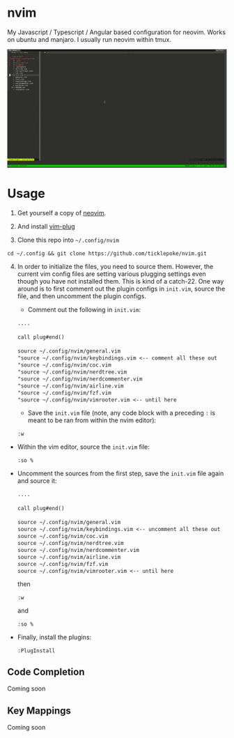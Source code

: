 # nvim

My Javascript / Typescript / Angular based configuration for neovim.
Works on ubuntu and manjaro. I usually run neovim within tmux.

![Example](https://github.com/ticklepoke/nvim/blob/master/demo.gif)

# Usage

1. Get yourself a copy of [neovim](https://github.com/neovim/neovim/wiki/Installing-Neovim).

2. And install [vim-plug](https://github.com/junegunn/vim-plug#installation)

3. Clone this repo into `~/.config/nvim`

```
cd ~/.config && git clone https://github.com/ticklepoke/nvim.git
```

4. In order to initialize the files, you need to source them. However, the current vim config files are setting various plugging settings even though you have not installed them.
   This is kind of a catch-22. One way around is to first comment out the plugin configs in `init.vim`, source the file, and then uncomment the plugin configs.

    - Comment out the following in `init.vim`:

    ```
    ....

    call plug#end()

    source ~/.config/nvim/general.vim
    "source ~/.config/nvim/keybindings.vim <-- comment all these out
    "source ~/.config/nvim/coc.vim
    "source ~/.config/nvim/nerdtree.vim
    "source ~/.config/nvim/nerdcommenter.vim
    "source ~/.config/nvim/airline.vim
    "source ~/.config/nvim/fzf.vim
    "source ~/.config/nvim/vimrooter.vim <-- until here
    ```

    - Save the `init.vim` file (note, any code block with a preceding `:` is meant to be ran from within the nvim editor):

    ```
    :w
    ```

-   Within the vim editor, source the `init.vim` file:

    ```
    :so %
    ```

-   Uncomment the sources from the first step, save the `init.vim` file again and source it:

    ```
    ....

    call plug#end()

    source ~/.config/nvim/general.vim
    source ~/.config/nvim/keybindings.vim <-- uncomment all these out
    source ~/.config/nvim/coc.vim
    source ~/.config/nvim/nerdtree.vim
    source ~/.config/nvim/nerdcommenter.vim
    source ~/.config/nvim/airline.vim
    source ~/.config/nvim/fzf.vim
    source ~/.config/nvim/vimrooter.vim <-- until here
    ```

    then

    ```
    :w
    ```

    and

    ```
    :so %
    ```

-   Finally, install the plugins:

    ```
    :PlugInstall
    ```

## Code Completion

Coming soon

## Key Mappings

Coming soon
